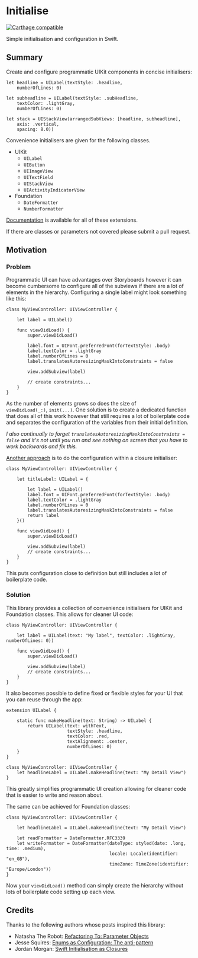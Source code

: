 # Initialise

[![Carthage compatible](https://img.shields.io/badge/Carthage-compatible-4BC51D.svg?style=flat)](https://github.com/Carthage/Carthage)


Simple initialisation and configuration in Swift.

## Summary

Create and configure programmatic UIKit components in concise initialisers:

	let headline = UILabel(textStyle: .headline,  
		numberOfLines: 0)
		
	let subheadline = UILabel(textStyle: .subHeadline, 
		textColor: .lightGray, 
		numberOfLines: 0)
	
	let stack = UIStackView(arrangedSubViews: [headline, subheadline],
		axis: .vertical,
		spacing: 8.0))
		
		
Convenience initialisers are given for the following classes.

* UIKit
	* `UILabel`
	* `UIButton`
	* `UIImageView`
	* `UITextField`
	* `UIStackView`
	* `UIActivityIndicatorView`
* Foundation
	* `DateFormatter`
	* `NumberFormatter`

[Documentation](https://joshc89.github.io/Initialise/) is available for all of these extensions.

If there are classes or parameters not covered please submit a pull request.

## Motivation

### Problem

Programmatic UI can have advantages over Storyboards however it can become cumbersome to configure all of the subviews if there are a lot of elements in the hierarchy. Configuring a single label might look something like this:

    class MyViewController: UIViewController {
 
        let label = UILabel()
 
        func viewDidLoad() {
            super.viewDidLoad()
 
 			label.font = UIFont.preferredFont(forTextStyle: .body)
            label.textColor = .lightGray
            label.numberOfLines = 0
            label.translatesAutoresizingMaskIntoConstraints = false
            
            view.addSubview(label)
            
            // create constraints...
        }
    }

As the number of elements grows so does the size of `viewDidLoad(_:)`, `init(...)`. One solution is to create a dedicated function that does all of this work however that still requires a lot of boilerplate code and separates the configuration of the variables from their initial definition.

*I also continually to forget `translatesAutoresizingMaskIntoConstraints = false` and it's not until you run and see nothing on screen that you have to work backwards and fix this.*

[Another approach](https://medium.com/the-traveled-ios-developers-guide/swift-initialization-with-closures-5ea177f65a5#.i7xmervzc) is to do the configuration within a closure initialiser:

	class MyViewController: UIViewController {
 
        let titleLabel: UILabel = {
        
	        let label = UILabel()
    	    label.font = UIFont.preferredFont(forTextStyle: .body)
            label.textColor = .lightGray
            label.numberOfLines = 0
            label.translatesAutoresizingMaskIntoConstraints = false
            return label
        }()
        
        func viewDidLoad() {
            super.viewDidLoad()
 
 			view.addSubview(label)
            // create constraints...
        }
    }

This puts configuration close to definition but still includes a lot of boilerplate code.

### Solution

This library provides a collection of convenience initialisers for UIKit and Foundation classes. This allows for cleaner UI code:

	class MyViewController: UIViewController {
 
        let label = UILabel(text: "My label", textColor: .lightGray, numberOfLines: 0))
 
 		func viewDidLoad() {
            super.viewDidLoad()
 
 			view.addSubview(label)
            // create constraints...
        }
    }

It also becomes possible to define fixed or flexible styles for your UI that you can reuse through the app:

	extension UILabel {
 
    	static func makeHeadline(text: String) -> UILabel {
        	return UILabel(text: withText,
        				   textStyle: .headline,
            	           textColor: .red,
            	           textAlignment: .center,
                	       numberOfLines: 0)
    	}
	}
 
 	class MyViewController: UIViewController {
    	let headlineLabel = UILabel.makeHeadline(text: "My Detail View")
	}
	
This greatly simplifies programmatic UI creation allowing for cleaner code that is easier to write and reason about.

The same can be achieved for Foundation classes:

	class MyViewController: UIViewController {
	
	 	let headlineLabel = UILabel.makeHeadline(text: "My Detail View")
	 	
    	let readFormatter = DateFormatter.RFC3339
    	let writeFormatter = DateFormatter(dateType: styled(date: .long, time: .medium),
                                           locale: Locale(identifier: "en_GB"),
                                           timeZone: TimeZone(identifier: "Europe/London"))
	}	

Now your `viewDidLoad()` method can simply create the hierarchy without lots of boilerplate code setting up each view.

## Credits

Thanks to the following authors whose posts inspired this library:

- Natasha The Robot: [Refactoring To: Parameter Objects](https://www.natashatherobot.com/parameter-objects/)
- Jesse Squires: [Enums as Configuration: The anti-pattern](http://www.jessesquires.com/enums-as-configs/)
- Jordan Morgan: [Swift Initialisation as Closures](https://medium.com/the-traveled-ios-developers-guide/swift-initialization-with-closures-5ea177f65a5#.i7xmervzc)

[Parameter Objects]: (https://www.natashatherobot.com/parameter-objects/)
[Configuration Models]: (http://www.jessesquires.com/enums-as-configs/)

 